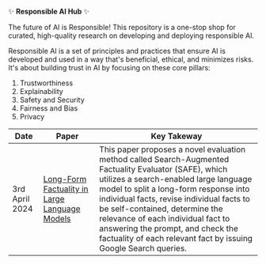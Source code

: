 ✨ **Responsible AI Hub** ✨

The future of AI is Responsible! This repository is a one-stop shop for curated, high-quality research on developing and deploying responsible AI.

Responsible AI is a set of principles and practices that ensure AI is developed and used in a way that's beneficial, ethical, and minimizes risks. It's about building trust in AI by focusing on these core pillars:

1. Trustworthiness
2. Explainability
3. Safety and Security
4. Fairness and Bias
5. Privacy

| Date  | Paper | Key Takeway |
| ------------- | ------------- | ------------- | 
| 3rd April 2024  | [Long-Form Factuality in Large Language Models](https://arxiv.org/pdf/2403.18802.pdf) | This paper proposes a novel evaluation method called Search-Augmented Factuality Evaluator (SAFE), which utilizes a search-enabled large language model to split a long-form response into individual facts, revise individual facts to be self-contained, determine the relevance of each individual fact to answering the prompt, and check the factuality of each relevant fact by issuing Google Search queries.

